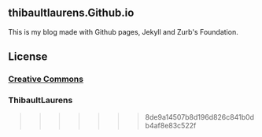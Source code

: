 ## thibaultlaurens.Github.io
 
This is my blog made with Github pages, Jekyll and Zurb's Foundation.

## License

### [Creative Commons](http://creativecommons.org/licenses/by-nc-sa/3.0/)

### ThibaultLaurens

>>>>>>> 8de9a14507b8d196d826c841b0db4af8e83c522f
